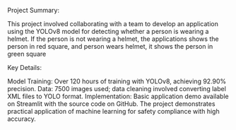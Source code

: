 Project Summary:

This project involved collaborating with a team to develop an application using the YOLOv8 model for detecting whether a person is wearing a helmet. If the person is not wearing a helmet, 
the applications shows the person in red square, and person wears helmet, it shows the person in green square

Key Details:

Model Training: Over 120 hours of training with YOLOv8, achieving 92.90% precision.
Data: 7500 images used; data cleaning involved converting label XML files to YOLO format.
Implementation: Basic application demo available on Streamlit with the source code on GitHub.
The project demonstrates practical application of machine learning for safety compliance with high accuracy.
